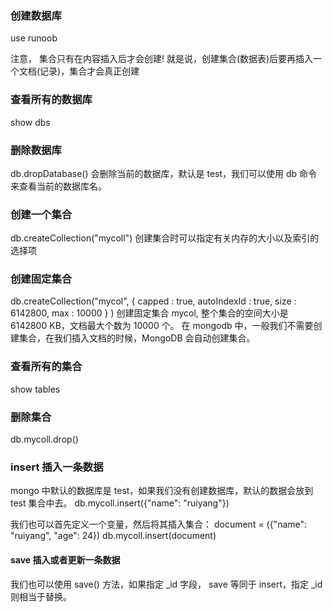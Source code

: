 ### 创建数据库 
use runoob 

注意， 集合只有在内容插入后才会创建! 就是说，创建集合(数据表)后要再插入一个文档(记录)，集合才会真正创建

### 查看所有的数据库 
show dbs

### 删除数据库
db.dropDatabase()
会删除当前的数据库，默认是 test，我们可以使用 db 命令来查看当前的数据库名。

### 创建一个集合 
db.createCollection("mycoll")
创建集合时可以指定有关内存的大小以及索引的选择项

### 创建固定集合
db.createCollection("mycol", { capped : true, autoIndexId : true, size : 6142800, max : 10000 } )
创建固定集合 mycol, 整个集合的空间大小是 6142800 KB，文档最大个数为 10000 个。
在 mongodb 中，一般我们不需要创建集合，在我们插入文档的时候，MongoDB 会自动创建集合。

### 查看所有的集合
show tables

### 删除集合 
db.mycoll.drop()

### insert 插入一条数据
mongo 中默认的数据库是 test，如果我们没有创建数据库，默认的数据会放到 test 集合中去。
db.mycoll.insert({"name": "ruiyang"})

我们也可以首先定义一个变量，然后将其插入集合：
document = ({"name": "ruiyang", "age": 24})
db.mycoll.insert(document)

#### save 插入或者更新一条数据 
我们也可以使用 save() 方法，如果指定 _id 字段， save 等同于 insert，指定 _id 则相当于替换。


#### 